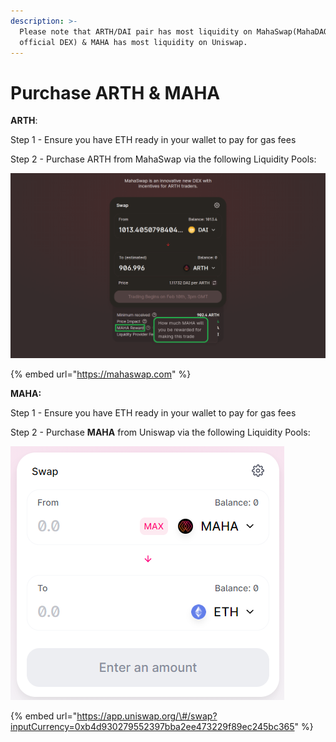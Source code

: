 ```yaml
---
description: >-
  Please note that ARTH/DAI pair has most liquidity on MahaSwap(MahaDAO's
  official DEX) & MAHA has most liquidity on Uniswap.
---
```


# Purchase ARTH & MAHA

**ARTH**:

Step 1 - Ensure you have ETH ready in your wallet to pay for gas fees

Step 2 - Purchase ARTH from MahaSwap via the following Liquidity Pools:

![](../.gitbook/assets/screenshot-1-.png)

{% embed url="https://mahaswap.com" %}



**MAHA:**

Step 1 - Ensure you have ETH ready in your wallet to pay for gas fees

Step 2 - Purchase **MAHA** from Uniswap via the following Liquidity Pools:

![](../.gitbook/assets/image%20%2858%29.png)

{% embed url="https://app.uniswap.org/\#/swap?inputCurrency=0xb4d930279552397bba2ee473229f89ec245bc365" %}

## 

